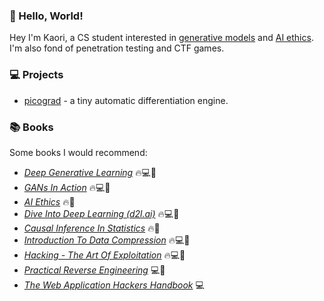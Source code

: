 ### 👋 Hello, World!

Hey I'm Kaori, a CS student interested in [generative models](https://en.wikipedia.org/wiki/Generative_model) and [AI ethics](https://en.wikipedia.org/wiki/Ethics_of_artificial_intelligence). I'm also fond of penetration testing and CTF games.


### 💻 Projects

  * [picograd](https://github.com/kaeori/picograd) - a tiny automatic differentiation engine.
  
### 📚 Books

Some books I would recommend:

  * [*Deep Generative Learning*](https://b-ok.cc/book/5260748/f22ad5) 🔥💻🧠
  * [*GANs In Action*](https://b-ok.cc/book/5256274/ae75c1) 🔥💻🧠
  * [*AI Ethics*](https://b-ok.cc/book/5620970/e564e1) 🔥🧠
  * [*Dive Into Deep Learning (d2l.ai)*](https://b-ok.cc/book/11638445/05fd36) 🔥💻🧠
  * [*Causal Inference In Statistics*](https://b-ok.cc/book/2664651/adcbf6) 🔥🧠
  * [*Introduction To Data Compression*](https://b-ok.cc/book/3629223/77bd36) 🔥💻🧠
  * [*Hacking - The Art Of Exploitation*](https://b-ok.cc/book/1661938/1c7825) 🔥💻🧠
  * [*Practical Reverse Engineering*](https://b-ok.cc/book/2328252/28f443) 💻🧠
  * [*The Web Application Hackers Handbook*](https://b-ok.cc/book/2717722/fb289e) 💻
